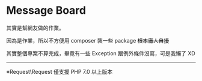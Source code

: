 # Message Board

其實是幫網友做的作業。

因為是作業，所以不方便用 composer 裝一些 package ~~根本庸人自擾~~

其實整個專案不算完成，畢竟有一些 Exception 跟例外條件沒寫，可是我懶了 XD

---
※Request\Request 僅支援 PHP 7.0 以上版本